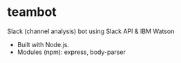 # teambot
Slack (channel analysis) bot using Slack API &amp; IBM Watson

- Built with Node.js.
- Modules (npm): express, body-parser
